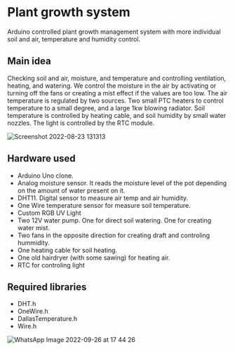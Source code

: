 # Plant growth system
Arduino controlled plant growth management system with more individual soil and air, temperature and humidity control.

## Main idea
Checking soil and air, moisture, and temperature and controlling ventilation, heating, and watering. We control the moisture in the air by activating or turning off the fans or creating a mist effect if the values are too low. The air temperature is regulated by two sources. Two small PTC heaters to control temperature to a small degree, and a large 1kw blowing radiator. Soil temperature is controlled by heating cable, and soil humidity by small water nozzles. The light is controlled by the RTC module.

![Screenshot 2022-08-23 131313](https://user-images.githubusercontent.com/111133064/188284658-a9c3b89f-8e13-41a5-824c-6c36ba73c85d.png)

## Hardware used
- Arduino Uno clone.
- Analog moisture sensor. It reads the moisture level of the pot depending on the amount of water present on it.
- DHT11. Digital sensor to measure air temp and air humidity.
- One Wire temperature sensor for measure soil temperature.
- Custom RGB UV Light
- Two 12V water pump. One for direct soil watering. One for creating water mist.
- Two fans in the opposite direction for creating draft and controling hummidity.
- One heating cable for soil heating.
- One old hairdryer (with some sawing) for heating air.
- RTC for controling light

## Required libraries
- DHT.h
- OneWire.h
- DallasTemperature.h
- Wire.h

![WhatsApp Image 2022-09-26 at 17 44 26](https://user-images.githubusercontent.com/111133064/192322447-8732238e-4429-4888-896f-9a11a68fb0ef.jpeg)
